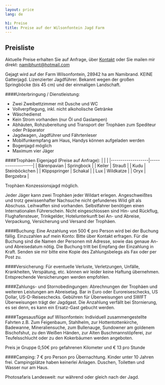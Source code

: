 ```yaml
---
layout: price
lang: de

h1: Preise
title: Preise auf der Wilsonfontein Jagd Farm
---
```


Preisliste
----

Aktuelle Preise erhalten Sie auf Anfrage, über [Kontakt](http://wilsonfontein.de/de/kontakt.htm) oder Sie mailen mir direkt: namibhunt@hotmail.com

Gejagt wird auf der Farm Wilsonfontein, 28942 ha am Namibrand. KEINE Gatterjagd. Lizenzierter Jagdführer.
Bekannt wegen der großen Springböcke (bis 45 cm) und der einmaligen Landschaft.

####Unterbringung / Dienstleistung:

- Zwei Zweibettzimmer mit Dusche und WC 
- Vollverpflegung, inkl. nicht alkoholische Getränke
- Wäschedienst
- Kein Strom vorhanden (nur Öl und Gaslampen)
- Abhäuten, Rohzubereitung und Transport der Trophäen zum Spediteur oder Präparator
- Jagdwagen, Jagdführer und Fährtenleser
- Mobilfunkempfang am Haus, Handys können aufgeladen werden
- Bogenjagd möglich
- Maximum vier Jäger

<!--

####Tagessätze :
|Ruhetag / Begleitperson||90 €|
|Jagdtag , Doppelzimmer|1:1|180 €|
|Jagdtag , Doppelzimmer|2:1@|160 €|
|Flughafentransfer / Returntrip (pro Gruppe)||200 €|
|Angeltrips, Einkaufs- und sonstige Rundfahrten (pro km)||0.8 €|

-->

####Trophäen Eigenjagd (Preise auf Anfrage):
|                   |                   |
|-------------------|-------------------|
| Bärenpavian       | Springbock        |
| Keiler            | Strauß            |
| Kudu              | Steinböckchen     |
| Klippspringer     | Schakal           |
| Lux               | Wildkatze         |
| Oryx              | Bergzebra         |


Trophäen Konzessionsjagd möglich.

Jeder Jäger kann zwei Trophäen jeder Wildart erlegen. Angeschweißtes und trotz gewissenhafter Nachsuche nicht gefundenes Wild gilt als Abschuss. Leihwaffen sind vorhanden. Selbstfahrer benötigen einen Internationalen Führerschein.
Nicht eingeschlossen sind Hin- und Rückflug, Flughafensteuer, Trinkgelder, Hotelunterkunft bei An- und Abreise, Verpackung, Versicherung und Versand der Trophäen.


####Buchung:
Eine Anzahlung von 500 € pro Person wird bei der Buchung fällig.
Einzuzahlen auf mein Konto: Bitte über Kontakt erfragen.
Für die Buchung sind die Namen der Personen mit Adresse, sowie das genaue An- und Abreisedatum nötig.
Die Buchung tritt bei Empfang der Einzahlung in Kraft.
Senden sie mir bitte eine Kopie des Zahlungsbelegs als Fax oder per Post zu.

####Versicherung:
Für eventuelle Verluste, Verletzungen, Unfälle, Krankheiten, Verspätung, etc. können wir leider keine Haftung übernehmen.
Entsprechende Versicherungen werden empfohlen.

####Zahlungs- und Stornobedingungen:
Abrechnungen der Trophäen und weiteren Leistungen am Abreisetag.
Bar in Euro oder Euroreiseschecks, US Dollar, US-D-Reiseschecks.
Gebühren für Überweisungen und SWIFT Überweisungen trägt der Jagdgast.
Die Anzahlung verfällt bei Stornierung, es sei denn, es kann ein Ersatz-Gast gebucht werden.


####Tagesausflüge auf Wilsonfontein:
Individuell zusammengestellte Fahrten z.B. Zum Feigenbaum, Stahlhelm, zur Hottentottenkirche, Badewanne, Mineraliensuche, zum Bullenauge, Sundowner am goldenem Bischofshut, zu den Weißen Händen, zur Alten Buschmannstöpferei, zur Teufelsschlucht oder zu den Kokerbäumen werden angeboten.

Preis je Gruppe 0,50€ pro gefahrenen Kilometer und € 13 pro Stunde

####Camping:
7 € pro Person pro Übernachtung. Kinder unter 10 Jahren frei.
Campingplätze haben keinerlei Anlagen. Duschen, Toiletten und Wasser nur am Haus.

Photosafaris Landesweit: nur während oder gleich nach der Jagd. 

<!--

Preise pro Tag
|1 Person   |300 €|
|2 Personen |260 € @|
|3 Personen |230 € @|
|4 Personen |190 € @|
|5 Personen |170 € @|
|6 Personen |160 € @|


Eingeschlossen: Vollpension im D.Zimmer, Fahrzeug, Fahrer

Nicht Eingeschlossen: Eintrittsgelder , Trinkgelder, alkoholische Getränke
-->

[Kontakt]: http://wilsonfontein.de/de/kontakt.htm